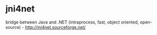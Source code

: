 jni4net
=======

bridge between Java and .NET (intraprocess, fast, object oriented, open-source) - http://jni4net.sourceforge.net/